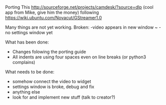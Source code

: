 Porting This  http://sourceforge.net/projects/camdesk/?source=dlp (cool app from Mike, give him the money) following https://wiki.ubuntu.com/Novacut/GStreamer1.0

Many things are not yet working.
Broken:
-video appears in new window ~
-no settings window yet

What has been done:
- Changes folowing the porting guide
- All indents are using four spaces even on line breaks (or python3 complains)

What needs to be done:
- somehow connect the video to widget
- settings window is broke, debug and fix
- anything else
- look for and implement new stuff (talk to creator?)
